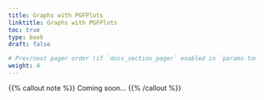 ```yaml
---
title: Graphs with PGFPlots
linktitle: Graphs with PGFPlots
toc: true
type: book
draft: false

# Prev/next pager order (if `docs_section_pager` enabled in `params.toml`)
weight: 4
---
```


{{% callout note %}}
Coming soon...
{{% /callout %}}